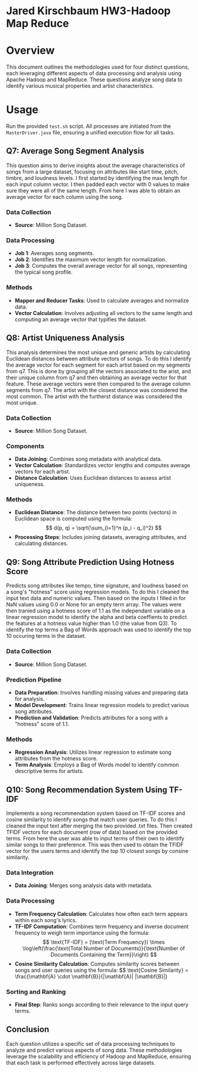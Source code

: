# Jared Kirschbaum HW3-Hadoop Map Reduce
# Overview
This document outlines the methodologies used for four distinct questions, each leveraging different aspects of data processing and analysis using Apache Hadoop and MapReduce. These questions analyze song data to identify various musical properties and artist characteristics.

# Usage
Run the provided `test.sh` script. All processes are initiated from the `MasterDriver.java` file, ensuring a unified execution flow for all tasks.

## Q7: Average Song Segment Analysis
This question aims to derive insights about the average characteristics of songs from a large dataset, focusing on attributes like start time, pitch, timbre, and loudness levels. I first started by identifying the max length for each input column vector. I then padded each vector with 0 values to make sure they were all of the same length. From here I was able to obtain an average vector for each column using the song.

### Data Collection
- **Source**: Million Song Dataset.

### Data Processing
- **Job 1**: Averages song segments.
- **Job 2**: Identifies the maximum vector length for normalization.
- **Job 3**: Computes the overall average vector for all songs, representing the typical song profile.

### Methods
- **Mapper and Reducer Tasks**: Used to calculate averages and normalize data.
- **Vector Calculation**: Involves adjusting all vectors to the same length and computing an average vector that typifies the dataset.

## Q8: Artist Uniqueness Analysis
This analysis determines the most unique and generic artists by calculating Euclidean distances between attribute vectors of songs. To do this I identify the average vector for each segment for each artist based on my segments from q7. This is done by grouping all the vectors associated to the arist, and their unique column from q7 and then obtaining an average vector for that feature. These average vectors were then compared to the average column segments from q7. The artist with the closest distance was considered the most common. The artist with the furtherst distance was considered the most unique.

### Data Collection
- **Source**: Million Song Dataset.

### Components
- **Data Joining**: Combines song metadata with analytical data.
- **Vector Calculation**: Standardizes vector lengths and computes average vectors for each artist.
- **Distance Calculation**: Uses Euclidean distances to assess artist uniqueness.

### Methods
- **Euclidean Distance**: The distance between two points (vectors) in Euclidean space is computed using the formula:
  $$
  d(p, q) = \sqrt{\sum_{i=1}^n (p_i - q_i)^2}
  $$
- **Processing Steps**: Includes joining datasets, averaging attributes, and calculating distances.

## Q9: Song Attribute Prediction Using Hotness Score
Predicts song attributes like tempo, time signature, and loudness based on a song's "hotness" score using regression models. To do this I cleaned the input text data and numeric values. Then based on the inputs I filled in for NaN values using 0.0 or None for an empty term array. The values were then tranied using a hotness score of 1.1 as the independant variable on a linear regression model to identify the alpha and beta coeffients to predict the features at a hotness value higher than 1.0 (the value from Q3). To identify the top terms a Bag of Words approach was used to identify the top 10 occuring terms in the dataset.

### Data Collection
- **Source**: Million Song Dataset.

### Prediction Pipeline
- **Data Preparation**: Involves handling missing values and preparing data for analysis.
- **Model Development**: Trains linear regression models to predict various song attributes.
- **Prediction and Validation**: Predicts attributes for a song with a "hotness" score of 1.1.

### Methods
- **Regression Analysis**: Utilizes linear regression to estimate song attributes from the hotness score.
- **Term Analysis**: Employs a Bag of Words model to identify common descriptive terms for artists.

## Q10: Song Recommendation System Using TF-IDF
Implements a song recommendation system based on TF-IDF scores and cosine similarity to identify songs that match user queries. To do this I cleaned the input text after merging the two provided .txt files. Then created TFIDF vectors for each document (row of data) based on the provided terms. From here the user was able to input terms of their own to identify similar songs to their preference. This was then used to obtain the TFIDF vector for the users terms and identify the top 10 closest songs by consine similarity.

### Data Integration
- **Data Joining**: Merges song analysis data with metadata.

### Data Processing
- **Term Frequency Calculation**: Calculates how often each term appears within each song's lyrics.
- **TF-IDF Computation**: Combines term frequency and inverse document frequency to weigh term importance using the formula:
  $$
  \text{TF-IDF} = (\text{Term Frequency}) \times \log\left(\frac{\text{Total Number of Documents}}{\text{Number of Documents Containing the Term}}\right)
  $$
- **Cosine Similarity Calculation**: Computes similarity scores between songs and user queries using the formula:
  $$
  \text{Cosine Similarity} = \frac{\mathbf{A} \cdot \mathbf{B}}{\|\mathbf{A}\| \|\mathbf{B}\|}



### Sorting and Ranking
- **Final Step**: Ranks songs according to their relevance to the input query terms.

## Conclusion
Each question utilizes a specific set of data processing techniques to analyze and predict various aspects of song data. These methodologies leverage the scalability and efficiency of Hadoop and MapReduce, ensuring that each task is performed effectively across large datasets.
